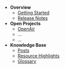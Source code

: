 * **Overview**
  * [Getting Started](/gettingstarted.md)
  * [Release Notes](/release_notes.md)
* **Open Projects**
  * [OpenAir](/open/openAir.md)
  * ...
  * ...
* **Knowledge Base**
  * [Posts](/posts/index.md)
  * [Resource Highlights](/resources.md)
  * [Glossary](/glossary.md)